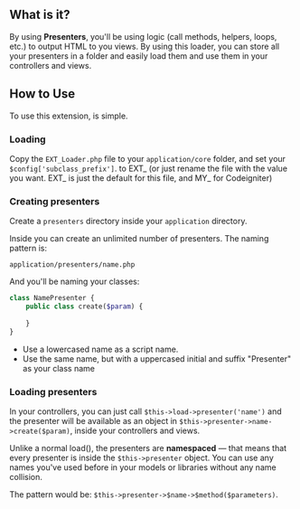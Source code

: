 ## What is it?

By using **Presenters**, you'll be using logic (call methods, helpers, loops, etc.) to output HTML to you views. By using this loader, you can store all your presenters in a folder and easily load them and use them in your controllers and views.

## How to Use

To use this extension, is simple.

### Loading

Copy the `EXT_Loader.php` file to your `application/core` folder, and set your `$config['subclass_prefix']`. to EXT_ (or just rename the file with the value you want. EXT_ is just the default for this file, and MY_ for Codeigniter)

### Creating presenters

Create a `presenters` directory inside your `application` directory.

Inside you can create an unlimited number of presenters. The naming pattern is:

	application/presenters/name.php

And you'll be naming your classes:

```php
class NamePresenter {
	public class create($param) {
	
	}
}
```

- Use a lowercased name as a script name.
- Use the same name, but with a uppercased initial and suffix "Presenter" as your class name

### Loading presenters

In your controllers, you can just call `$this->load->presenter('name')` and the presenter will be available as an object in `$this->presenter->name->create($param)`, inside your controllers and views.

Unlike a normal load(), the presenters are **namespaced** — that means that every presenter is inside the `$this->presenter` object. You can use any names you've used before in your models or libraries without any name collision.

The pattern would be: `$this->presenter->$name->$method($parameters)`.